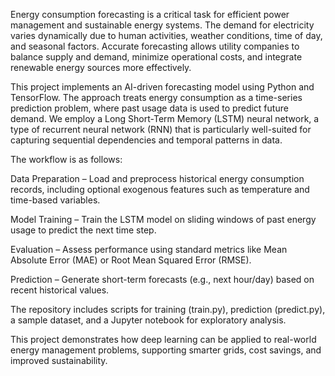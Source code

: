 Energy consumption forecasting is a critical task for efficient power management and sustainable energy systems. The demand for electricity varies dynamically due to human activities, weather conditions, time of day, and seasonal factors. Accurate forecasting allows utility companies to balance supply and demand, minimize operational costs, and integrate renewable energy sources more effectively.

This project implements an AI-driven forecasting model using Python and TensorFlow. The approach treats energy consumption as a time-series prediction problem, where past usage data is used to predict future demand. We employ a Long Short-Term Memory (LSTM) neural network, a type of recurrent neural network (RNN) that is particularly well-suited for capturing sequential dependencies and temporal patterns in data.

The workflow is as follows:

Data Preparation – Load and preprocess historical energy consumption records, including optional exogenous features such as temperature and time-based variables.

Model Training – Train the LSTM model on sliding windows of past energy usage to predict the next time step.

Evaluation – Assess performance using standard metrics like Mean Absolute Error (MAE) or Root Mean Squared Error (RMSE).

Prediction – Generate short-term forecasts (e.g., next hour/day) based on recent historical values.

The repository includes scripts for training (train.py), prediction (predict.py), a sample dataset, and a Jupyter notebook for exploratory analysis.

This project demonstrates how deep learning can be applied to real-world energy management problems, supporting smarter grids, cost savings, and improved sustainability.
